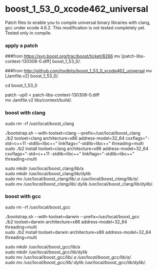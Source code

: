 boost_1_53_0_xcode462_universal
===============================

Patch files to enable you to compile universal binary libraries with clang, gcc under xcode 4.6.2.
This modification is not tested completely yet.
Tested only in compile.


### apply a patch
###from https://svn.boost.org/trac/boost/ticket/8266
mv [patch-libs-context-130308-0.diff] boost_1_53_0/.

###from http://github.com/toolbits/boost_1_53_0_xcode462_universal
mv [Jamfile.v2] boost_1_53_0/.

cd boost_1_53_0

patch -up0 < patch-libs-context-130308-0.diff<br/>
mv Jamfile.v2 libs/context/build/.



### boost with clang
sudo rm -rf /usr/local/boost_clang

./bootstrap.sh --with-toolset=clang --prefix=/usr/local/boost_clang<br/>
./b2 toolset=clang architecture=x86 address-model=32_64 cxxflags="-std=c++11 -stdlib=libc++" linkflags="-stdlib=libc++" threading=multi<br/>
sudo ./b2 install toolset=clang architecture=x86 address-model=32_64 cxxflags="-std=c++11 -stdlib=libc++" linkflags="-stdlib=libc++" threading=multi<br/>

sudo mkdir /usr/local/boost_clang/lib/a<br/>
sudo mkdir /usr/local/boost_clang/lib/dylib<br/>
sudo mv /usr/local/boost_clang/lib/*.a /usr/local/boost_clang/lib/a/.<br/>
sudo mv /usr/local/boost_clang/lib/*.dylib /usr/local/boost_clang/lib/dylib/.<br/>



### boost with gcc
sudo rm -rf /usr/local/boost_gcc

./bootstrap.sh --with-toolset=darwin --prefix=/usr/local/boost_gcc<br/>
./b2 toolset=darwin architecture=x86 address-model=32_64 threading=multi<br/>
sudo ./b2 install toolset=darwin architecture=x86 address-model=32_64 threading=multi<br/>

sudo mkdir /usr/local/boost_gcc/lib/a<br/>
sudo mkdir /usr/local/boost_gcc/lib/dylib<br/>
sudo mv /usr/local/boost_gcc/lib/*.a /usr/local/boost_gcc/lib/a/.<br/>
sudo mv /usr/local/boost_gcc/lib/*.dylib /usr/local/boost_gcc/lib/dylib/.<br/>
